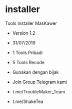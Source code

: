 # installer
Tools Installer MasKawer

- Version 1.2
- 31/07/2019
- 1 Tools Pribadi
- 5 Tools Recode

- Gunakan dengan bijak
- Join Group Telegram kami

- t.me/TroubleMaker_Team
- t.me/ShakeTea
